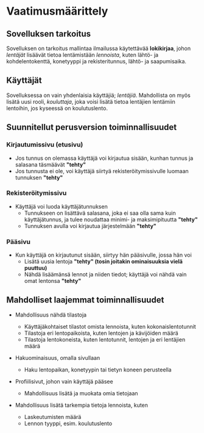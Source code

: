 # Vaatimusmäärittely

## Sovelluksen tarkoitus

Sovelluksen on tarkoitus mallintaa ilmailussa käytettävää **lokikirjaa**, johon *lentäjät* lisäävät tietoa lentämistään *lennoista*, kuten lähtö- ja kohdelentokenttä, konetyyppi ja rekisteritunnus, lähtö- ja saapumisaika.

## Käyttäjät

Sovelluksessa on vain yhdenlaisia käyttäjiä; *lentäjiä*. Mahdollista on myös lisätä uusi rooli, *kouluttaja*, joka voisi lisätä tietoa lentäjien lentämiin lentoihin, jos kyseessä on koulutuslento.

## Suunnitellut perusversion toiminnallisuudet

### Kirjautumissivu (etusivu)

- Jos tunnus on olemassa käyttäjä voi kirjautua sisään, kunhan tunnus ja salasana täsmäävät **"tehty"**
- Jos tunnusta ei ole, voi käyttäjä siirtyä rekisteröitymissivulle luomaan tunnuksen **"tehty"**
 
### Rekisteröitymissivu

- Käyttäjä voi luoda käyttäjätunnuksen
  - Tunnukseen on lisättävä salasana, joka ei saa olla sama kuin käyttäjätunnus, ja tulee noudattaa minimi- ja maksimipituutta **"tehty"**
  - Tunnuksen avulla voi kirjautua järjestelmään **"tehty"**

### Pääsivu

- Kun käyttäjä on kirjautunut sisään, siirtyy hän pääsivulle, jossa hän voi
  - Lisätä uusia lentoja **"tehty" (tosin joitakin ominaisuuksia vielä puuttuu)**
  - Nähdä lisäämänsä lennot ja niiden tiedot; käyttäjä voi nähdä vain omat lentonsa **"tehty"**

## Mahdolliset laajemmat toiminnallisuudet

- Mahdollisuus nähdä tilastoja
  - Käyttäjäkohtaiset tilastot omista lennoista, kuten kokonaislentotunnit
  - Tilastoja eri lentopaikoista, kuten lentojen ja kävijöiden määrä
  - Tilastoja lentokoneista, kuten lentotunnit, lentojen ja eri lentäjien määrä
 
- Hakuominaisuus, omalla sivullaan
  - Haku lentopaikan, konetyypin tai tietyn koneen perusteella
 
- Profiilisivut, johon vain käyttäjä pääsee
  - Mahdollisuus lisätä ja muokata omia tietojaan
 
- Mahdollisuus lisätä tarkempia tietoja lennoista, kuten
  - Laskeutumisten määrä
  - Lennon tyyppi, esim. koulutuslento
